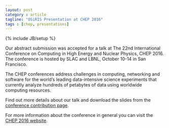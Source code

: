 ```yaml
---
layout: post
category : article
tagline: "OSiRIS Presentation at CHEP 2016"
tags : [chep, presentations]
---
```

{% include JB/setup %}

Our abstract submission was accepted for a talk at The 22nd International Conference on Computing in High Energy and Nuclear Physics, CHEP 2016.  The conference is hosted by SLAC and LBNL, October 10-14 in San Francisco.

The CHEP conferences address challenges in computing, networking and software for the world’s leading data-intensive science experiments that currently analyze hundreds of petabytes of data using worldwide computing resources.

Find out more details about our talk and download the slides from the [conference contribution page](http://indico.cern.ch/event/505613/contributions/2230915/).

For more information about the conference in general you can visit the [CHEP 2016 website](http://chep2016.org/).

